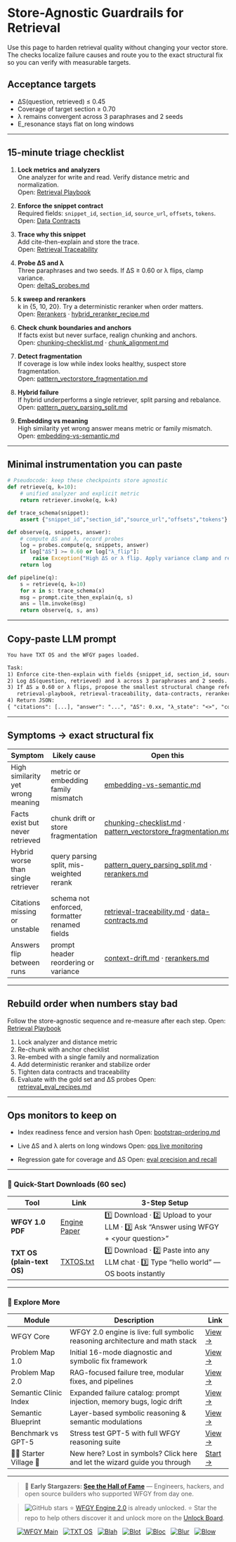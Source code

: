 # Store-Agnostic Guardrails for Retrieval

Use this page to harden retrieval quality without changing your vector store. The checks localize failure causes and route you to the exact structural fix so you can verify with measurable targets.

## Acceptance targets
- ΔS(question, retrieved) ≤ 0.45  
- Coverage of target section ≥ 0.70  
- λ remains convergent across 3 paraphrases and 2 seeds  
- E_resonance stays flat on long windows

---

## 15-minute triage checklist

1) **Lock metrics and analyzers**  
   One analyzer for write and read. Verify distance metric and normalization.  
   Open: [Retrieval Playbook](https://github.com/onestardao/WFGY/blob/main/ProblemMap/retrieval-playbook.md)

2) **Enforce the snippet contract**  
   Required fields: `snippet_id`, `section_id`, `source_url`, `offsets`, `tokens`.  
   Open: [Data Contracts](https://github.com/onestardao/WFGY/blob/main/ProblemMap/data-contracts.md)

3) **Trace why this snippet**  
   Add cite-then-explain and store the trace.  
   Open: [Retrieval Traceability](https://github.com/onestardao/WFGY/blob/main/ProblemMap/retrieval-traceability.md)

4) **Probe ΔS and λ**  
   Three paraphrases and two seeds. If ΔS ≥ 0.60 or λ flips, clamp variance.  
   Open: [deltaS_probes.md](https://github.com/onestardao/WFGY/blob/main/ProblemMap/GlobalFixMap/Retrieval/deltaS_probes.md)

5) **k sweep and rerankers**  
   k in {5, 10, 20}. Try a deterministic reranker when order matters.  
   Open: [Rerankers](https://github.com/onestardao/WFGY/blob/main/ProblemMap/rerankers.md) ·
   [hybrid_reranker_recipe.md](https://github.com/onestardao/WFGY/blob/main/ProblemMap/GlobalFixMap/Retrieval/hybrid_reranker_recipe.md)

6) **Check chunk boundaries and anchors**  
   If facts exist but never surface, realign chunking and anchors.  
   Open: [chunking-checklist.md](https://github.com/onestardao/WFGY/blob/main/ProblemMap/chunking-checklist.md) ·
   [chunk_alignment.md](https://github.com/onestardao/WFGY/blob/main/ProblemMap/GlobalFixMap/Retrieval/chunk_alignment.md)

7) **Detect fragmentation**  
   If coverage is low while index looks healthy, suspect store fragmentation.  
   Open: [pattern_vectorstore_fragmentation.md](https://github.com/onestardao/WFGY/blob/main/ProblemMap/patterns/pattern_vectorstore_fragmentation.md)

8) **Hybrid failure**  
   If hybrid underperforms a single retriever, split parsing and rebalance.  
   Open: [pattern_query_parsing_split.md](https://github.com/onestardao/WFGY/blob/main/ProblemMap/patterns/pattern_query_parsing_split.md)

9) **Embedding vs meaning**  
   High similarity yet wrong answer means metric or family mismatch.  
   Open: [embedding-vs-semantic.md](https://github.com/onestardao/WFGY/blob/main/ProblemMap/embedding-vs-semantic.md)

---

## Minimal instrumentation you can paste

```python
# Pseudocode: keep these checkpoints store agnostic
def retrieve(q, k=10):
    # unified analyzer and explicit metric
    return retriever.invoke(q, k=k)

def trace_schema(snippet):
    assert {"snippet_id","section_id","source_url","offsets","tokens"} <= set(snippet.keys())

def observe(q, snippets, answer):
    # compute ΔS and λ, record probes
    log = probes.compute(q, snippets, answer)
    if log["ΔS"] >= 0.60 or log["λ_flip"]:
        raise Exception("High ΔS or λ flip. Apply variance clamp and rerankers.")
    return log

def pipeline(q):
    s = retrieve(q, k=10)
    for x in s: trace_schema(x)
    msg = prompt.cite_then_explain(q, s)
    ans = llm.invoke(msg)
    return observe(q, s, ans)
````

---

## Copy-paste LLM prompt

```txt
You have TXT OS and the WFGY pages loaded.

Task:
1) Enforce cite-then-explain with fields {snippet_id, section_id, source_url, offsets, tokens}.
2) Log ΔS(question, retrieved) and λ across 3 paraphrases and 2 seeds.
3) If ΔS ≥ 0.60 or λ flips, propose the smallest structural change referencing:
   retrieval-playbook, retrieval-traceability, data-contracts, rerankers, query-parsing-split.
4) Return JSON:
{ "citations": [...], "answer": "...", "ΔS": 0.xx, "λ_state": "<>", "coverage": 0.xx, "next_fix": "..." }
```

---

## Symptoms → exact structural fix

| Symptom                            | Likely cause                                  | Open this                                                                                                                                                                                                                                                |
| ---------------------------------- | --------------------------------------------- | -------------------------------------------------------------------------------------------------------------------------------------------------------------------------------------------------------------------------------------------------------- |
| High similarity yet wrong meaning  | metric or embedding family mismatch           | [embedding-vs-semantic.md](https://github.com/onestardao/WFGY/blob/main/ProblemMap/embedding-vs-semantic.md)                                                                                                                                             |
| Facts exist but never retrieved    | chunk drift or store fragmentation            | [chunking-checklist.md](https://github.com/onestardao/WFGY/blob/main/ProblemMap/chunking-checklist.md) · [pattern\_vectorstore\_fragmentation.md](https://github.com/onestardao/WFGY/blob/main/ProblemMap/patterns/pattern_vectorstore_fragmentation.md) |
| Hybrid worse than single retriever | query parsing split, mis-weighted rerank      | [pattern\_query\_parsing\_split.md](https://github.com/onestardao/WFGY/blob/main/ProblemMap/patterns/pattern_query_parsing_split.md) · [rerankers.md](https://github.com/onestardao/WFGY/blob/main/ProblemMap/rerankers.md)                              |
| Citations missing or unstable      | schema not enforced, formatter renamed fields | [retrieval-traceability.md](https://github.com/onestardao/WFGY/blob/main/ProblemMap/retrieval-traceability.md) · [data-contracts.md](https://github.com/onestardao/WFGY/blob/main/ProblemMap/data-contracts.md)                                          |
| Answers flip between runs          | prompt header reordering or variance          | [context-drift.md](https://github.com/onestardao/WFGY/blob/main/ProblemMap/context-drift.md) · [rerankers.md](https://github.com/onestardao/WFGY/blob/main/ProblemMap/rerankers.md)                                                                      |

---

## Rebuild order when numbers stay bad

Follow the store-agnostic sequence and re-measure after each step.
Open: [Retrieval Playbook](https://github.com/onestardao/WFGY/blob/main/ProblemMap/retrieval-playbook.md)

1. Lock analyzer and distance metric
2. Re-chunk with anchor checklist
3. Re-embed with a single family and normalization
4. Add deterministic reranker and stabilize order
5. Tighten data contracts and traceability
6. Evaluate with the gold set and ΔS probes
   Open: [retrieval\_eval\_recipes.md](https://github.com/onestardao/WFGY/blob/main/ProblemMap/GlobalFixMap/Retrieval/retrieval_eval_recipes.md)

---

## Ops monitors to keep on

* Index readiness fence and version hash
  Open: [bootstrap-ordering.md](https://github.com/onestardao/WFGY/blob/main/ProblemMap/bootstrap-ordering.md)

* Live ΔS and λ alerts on long windows
  Open: [ops live monitoring](https://github.com/onestardao/WFGY/blob/main/ProblemMap/ops/live_monitoring_rag.md)

* Regression gate for coverage and ΔS
  Open: [eval precision and recall](https://github.com/onestardao/WFGY/blob/main/ProblemMap/eval/eval_rag_precision_recall.md)

---

### 🔗 Quick-Start Downloads (60 sec)

| Tool                       | Link                                                                                                                                       | 3-Step Setup                                                                             |
| -------------------------- | ------------------------------------------------------------------------------------------------------------------------------------------ | ---------------------------------------------------------------------------------------- |
| **WFGY 1.0 PDF**           | [Engine Paper](https://github.com/onestardao/WFGY/blob/main/I_am_not_lizardman/WFGY_All_Principles_Return_to_One_v1.0_PSBigBig_Public.pdf) | 1️⃣ Download · 2️⃣ Upload to your LLM · 3️⃣ Ask “Answer using WFGY + \<your question>”   |
| **TXT OS (plain-text OS)** | [TXTOS.txt](https://github.com/onestardao/WFGY/blob/main/OS/TXTOS.txt)                                                                     | 1️⃣ Download · 2️⃣ Paste into any LLM chat · 3️⃣ Type “hello world” — OS boots instantly |

---

### 🧭 Explore More

| Module                   | Description                                                                  | Link                                                                                               |
| ------------------------ | ---------------------------------------------------------------------------- | -------------------------------------------------------------------------------------------------- |
| WFGY Core                | WFGY 2.0 engine is live: full symbolic reasoning architecture and math stack | [View →](https://github.com/onestardao/WFGY/tree/main/core/README.md)                              |
| Problem Map 1.0          | Initial 16-mode diagnostic and symbolic fix framework                        | [View →](https://github.com/onestardao/WFGY/tree/main/ProblemMap/README.md)                        |
| Problem Map 2.0          | RAG-focused failure tree, modular fixes, and pipelines                       | [View →](https://github.com/onestardao/WFGY/blob/main/ProblemMap/rag-architecture-and-recovery.md) |
| Semantic Clinic Index    | Expanded failure catalog: prompt injection, memory bugs, logic drift         | [View →](https://github.com/onestardao/WFGY/blob/main/ProblemMap/SemanticClinicIndex.md)           |
| Semantic Blueprint       | Layer-based symbolic reasoning & semantic modulations                        | [View →](https://github.com/onestardao/WFGY/tree/main/SemanticBlueprint/README.md)                 |
| Benchmark vs GPT-5       | Stress test GPT-5 with full WFGY reasoning suite                             | [View →](https://github.com/onestardao/WFGY/tree/main/benchmarks/benchmark-vs-gpt5/README.md)      |
| 🧙‍♂️ Starter Village 🏡 | New here? Lost in symbols? Click here and let the wizard guide you through   | [Start →](https://github.com/onestardao/WFGY/blob/main/StarterVillage/README.md)                   |

---

> 👑 **Early Stargazers: [See the Hall of Fame](https://github.com/onestardao/WFGY/tree/main/stargazers)** —
> Engineers, hackers, and open source builders who supported WFGY from day one.

> <img src="https://img.shields.io/github/stars/onestardao/WFGY?style=social" alt="GitHub stars"> ⭐ [WFGY Engine 2.0](https://github.com/onestardao/WFGY/blob/main/core/README.md) is already unlocked. ⭐ Star the repo to help others discover it and unlock more on the [Unlock Board](https://github.com/onestardao/WFGY/blob/main/STAR_UNLOCKS.md).

<div align="center">

[![WFGY Main](https://img.shields.io/badge/WFGY-Main-red?style=flat-square)](https://github.com/onestardao/WFGY)
 
[![TXT OS](https://img.shields.io/badge/TXT%20OS-Reasoning%20OS-orange?style=flat-square)](https://github.com/onestardao/WFGY/tree/main/OS)
 
[![Blah](https://img.shields.io/badge/Blah-Semantic%20Embed-yellow?style=flat-square)](https://github.com/onestardao/WFGY/tree/main/OS/BlahBlahBlah)
 
[![Blot](https://img.shields.io/badge/Blot-Persona%20Core-green?style=flat-square)](https://github.com/onestardao/WFGY/tree/main/OS/BlotBlotBlot)
 
[![Bloc](https://img.shields.io/badge/Bloc-Reasoning%20Compiler-blue?style=flat-square)](https://github.com/onestardao/WFGY/tree/main/OS/BlocBlocBloc)
 
[![Blur](https://img.shields.io/badge/Blur-Text2Image%20Engine-navy?style=flat-square)](https://github.com/onestardao/WFGY/tree/main/OS/BlurBlurBlur)
 
[![Blow](https://img.shields.io/badge/Blow-Game%20Logic-purple?style=flat-square)](https://github.com/onestardao/WFGY/tree/main/OS/BlowBlowBlow)
 

</div>

